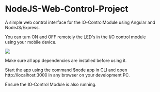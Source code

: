 # NodeJS-Web-Control-Project

A simple web control interface for the IO-ControlModule using Angular and NodeJS/Express.

You can turn ON and OFF remotely the LED's in the I/O control module using your mobile device.

![](https://github.com/EdoLabWorks/ximgs/blob/master/NodeWebControl.png)

Make sure all app dependencies are installed before using it.

Start the app using the command $node app in CLI and open http://localhost:3000 in any browser on your development PC.

Ensure the IO-Control Module is also running.




